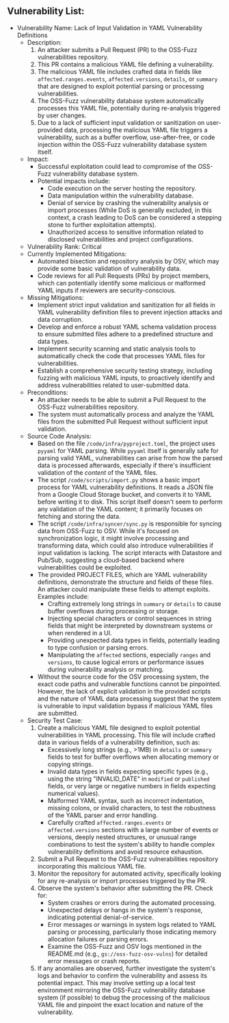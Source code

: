 ## Vulnerability List:

- Vulnerability Name: Lack of Input Validation in YAML Vulnerability Definitions
    - Description:
        1. An attacker submits a Pull Request (PR) to the OSS-Fuzz vulnerabilities repository.
        2. This PR contains a malicious YAML file defining a vulnerability.
        3. The malicious YAML file includes crafted data in fields like `affected.ranges.events`, `affected.versions`, `details`, or `summary` that are designed to exploit potential parsing or processing vulnerabilities.
        4. The OSS-Fuzz vulnerability database system automatically processes this YAML file, potentially during re-analysis triggered by user changes.
        5. Due to a lack of sufficient input validation or sanitization on user-provided data, processing the malicious YAML file triggers a vulnerability, such as a buffer overflow, use-after-free, or code injection within the OSS-Fuzz vulnerability database system itself.
    - Impact:
        - Successful exploitation could lead to compromise of the OSS-Fuzz vulnerability database system.
        - Potential impacts include:
            - Code execution on the server hosting the repository.
            - Data manipulation within the vulnerability database.
            - Denial of service by crashing the vulnerability analysis or import processes (While DoS is generally excluded, in this context, a crash leading to DoS can be considered a stepping stone to further exploitation attempts).
            - Unauthorized access to sensitive information related to disclosed vulnerabilities and project configurations.
    - Vulnerability Rank: Critical
    - Currently Implemented Mitigations:
        - Automated bisection and repository analysis by OSV, which may provide some basic validation of vulnerability data.
        - Code reviews for all Pull Requests (PRs) by project members, which can potentially identify some malicious or malformed YAML inputs if reviewers are security-conscious.
    - Missing Mitigations:
        - Implement strict input validation and sanitization for all fields in YAML vulnerability definition files to prevent injection attacks and data corruption.
        - Develop and enforce a robust YAML schema validation process to ensure submitted files adhere to a predefined structure and data types.
        - Implement security scanning and static analysis tools to automatically check the code that processes YAML files for vulnerabilities.
        - Establish a comprehensive security testing strategy, including fuzzing with malicious YAML inputs, to proactively identify and address vulnerabilities related to user-submitted data.
    - Preconditions:
        - An attacker needs to be able to submit a Pull Request to the OSS-Fuzz vulnerabilities repository.
        - The system must automatically process and analyze the YAML files from the submitted Pull Request without sufficient input validation.
    - Source Code Analysis:
        - Based on the file `/code/infra/pyproject.toml`, the project uses `pyyaml` for YAML parsing. While `pyyaml` itself is generally safe for parsing valid YAML, vulnerabilities can arise from how the parsed data is processed afterwards, especially if there's insufficient validation of the *content* of the YAML files.
        - The script `/code/scripts/import.py` shows a basic import process for YAML vulnerability definitions. It reads a JSON file from a Google Cloud Storage bucket, and converts it to YAML before writing it to disk. This script itself doesn't seem to perform any validation of the YAML content; it primarily focuses on fetching and storing the data.
        - The script `/code/infra/syncer/sync.py` is responsible for syncing data from OSS-Fuzz to OSV. While it's focused on synchronization logic, it might involve processing and transforming data, which could also introduce vulnerabilities if input validation is lacking. The script interacts with Datastore and Pub/Sub, suggesting a cloud-based backend where vulnerabilities could be exploited.
        - The provided PROJECT FILES, which are YAML vulnerability definitions, demonstrate the structure and fields of these files. An attacker could manipulate these fields to attempt exploits. Examples include:
            - Crafting extremely long strings in `summary` or `details` to cause buffer overflows during processing or storage.
            - Injecting special characters or control sequences in string fields that might be interpreted by downstream systems or when rendered in a UI.
            - Providing unexpected data types in fields, potentially leading to type confusion or parsing errors.
            - Manipulating the `affected` sections, especially `ranges` and `versions`, to cause logical errors or performance issues during vulnerability analysis or matching.
        - Without the source code for the OSV processing system, the exact code paths and vulnerable functions cannot be pinpointed. However, the lack of explicit validation in the provided scripts and the nature of YAML data processing suggest that the system is vulnerable to input validation bypass if malicious YAML files are submitted.
    - Security Test Case:
        1. Create a malicious YAML file designed to exploit potential vulnerabilities in YAML processing. This file will include crafted data in various fields of a vulnerability definition, such as:
            - Excessively long strings (e.g., >1MB) in `details` or `summary` fields to test for buffer overflows when allocating memory or copying strings.
            - Invalid data types in fields expecting specific types (e.g., using the string "INVALID_DATE" in `modified` or `published` fields, or very large or negative numbers in fields expecting numerical values).
            - Malformed YAML syntax, such as incorrect indentation, missing colons, or invalid characters, to test the robustness of the YAML parser and error handling.
            - Carefully crafted `affected.ranges.events` or `affected.versions` sections with a large number of events or versions, deeply nested structures, or unusual range combinations to test the system's ability to handle complex vulnerability definitions and avoid resource exhaustion.
        2. Submit a Pull Request to the OSS-Fuzz vulnerabilities repository incorporating this malicious YAML file.
        3. Monitor the repository for automated activity, specifically looking for any re-analysis or import processes triggered by the PR.
        4. Observe the system's behavior after submitting the PR. Check for:
            - System crashes or errors during the automated processing.
            - Unexpected delays or hangs in the system's response, indicating potential denial-of-service.
            - Error messages or warnings in system logs related to YAML parsing or processing, particularly those indicating memory allocation failures or parsing errors.
            - Examine the OSS-Fuzz and OSV logs mentioned in the README.md (e.g., `gs://oss-fuzz-osv-vulns`) for detailed error messages or crash reports.
        5. If any anomalies are observed, further investigate the system's logs and behavior to confirm the vulnerability and assess its potential impact. This may involve setting up a local test environment mirroring the OSS-Fuzz vulnerability database system (if possible) to debug the processing of the malicious YAML file and pinpoint the exact location and nature of the vulnerability.